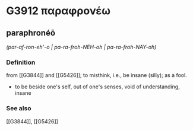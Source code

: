 # G3912 παραφρονέω

## paraphronéō

_(par-af-ron-eh'-o | pa-ra-froh-NEH-oh | pa-ra-froh-NAY-oh)_

### Definition

from [[G3844]] and [[G5426]]; to misthink, i.e., be insane (silly); as a fool.

- to be beside one's self, out of one's senses, void of understanding, insane

### See also

[[G3844]], [[G5426]]

